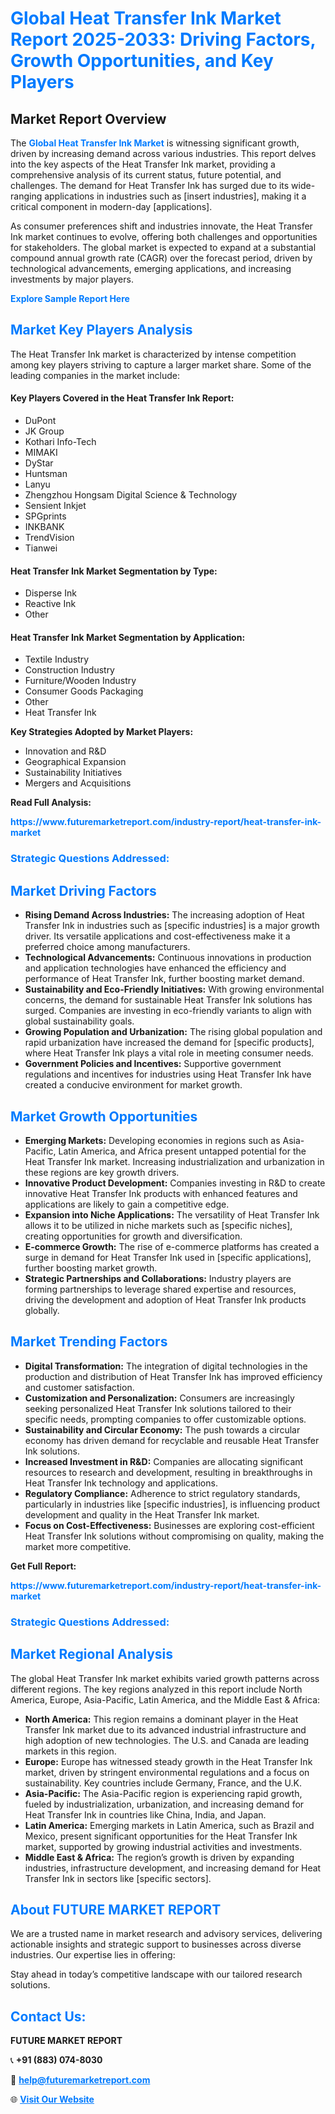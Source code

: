 <h1 style="color: #007BFF;">Global Heat Transfer Ink Market Report 2025-2033: Driving Factors, Growth Opportunities, and Key Players</h1>

<section id="overview">
<h2>Market Report Overview</h2>
<p>The <a href="https://www.futuremarketreport.com/industry-report/heat-transfer-ink-market" style="color: #007BFF; text-decoration: none;"><strong>Global Heat Transfer Ink Market</strong></a> is witnessing significant growth, driven by increasing demand across various industries. This report delves into the key aspects of the Heat Transfer Ink market, providing a comprehensive analysis of its current status, future potential, and challenges. The demand for Heat Transfer Ink has surged due to its wide-ranging applications in industries such as [insert industries], making it a critical component in modern-day [applications].</p>
<p>As consumer preferences shift and industries innovate, the Heat Transfer Ink market continues to evolve, offering both challenges and opportunities for stakeholders. The global market is expected to expand at a substantial compound annual growth rate (CAGR) over the forecast period, driven by technological advancements, emerging applications, and increasing investments by major players.</p>
</section>

<section id="overview">
<p><a href="https://www.futuremarketreport.com/request-sample/reportId=121776" style="color: #007BFF; text-decoration: none;"><strong>Explore Sample Report Here</strong></a></p>
</section>

<section id="key-players">
<h2 style="color: #007BFF;">Market Key Players Analysis</h2>
<p>The Heat Transfer Ink market is characterized by intense competition among key players striving to capture a larger market share. Some of the leading companies in the market include:</p>
<h4>Key Players Covered in the Heat Transfer Ink Report:</h4>
<ul><li>DuPont</li><li>JK Group</li><li>Kothari Info-Tech</li><li>MIMAKI</li><li>DyStar</li><li>Huntsman</li><li>Lanyu</li><li>Zhengzhou Hongsam Digital Science &amp; Technology</li><li>Sensient Inkjet</li><li>SPGprints</li><li>INKBANK</li><li>TrendVision</li><li>Tianwei</li></ul>
<h4>Heat Transfer Ink Market Segmentation by Type:</h4>
<ul><li>Disperse Ink</li><li>Reactive Ink</li><li>Other</li></ul>

<h4>Heat Transfer Ink Market Segmentation by Application:</h4>
<ul><li>Textile Industry</li><li>Construction Industry</li><li>Furniture/Wooden Industry</li><li>Consumer Goods Packaging</li><li>Other</li><li>Heat Transfer Ink</li></ul>
<p><strong>Key Strategies Adopted by Market Players:</strong></p>
<ul>
<li>Innovation and R&D</li>
<li>Geographical Expansion</li>
<li>Sustainability Initiatives</li>
<li>Mergers and Acquisitions</li>
</ul>
</section>

<section>
<p><strong>Read Full Analysis: </strong></p><a href="https://www.futuremarketreport.com/industry-report/heat-transfer-ink-market" style="color: #007BFF; text-decoration: none;"><strong>https://www.futuremarketreport.com/industry-report/heat-transfer-ink-market</strong></a>
<h3 style="color: #007BFF;">Strategic Questions Addressed:</h3>
</section>

<section id="driving-factors">
<h2 style="color: #007BFF;">Market Driving Factors</h2>
<ul>
<li><strong>Rising Demand Across Industries:</strong> The increasing adoption of Heat Transfer Ink in industries such as [specific industries] is a major growth driver. Its versatile applications and cost-effectiveness make it a preferred choice among manufacturers.</li>
<li><strong>Technological Advancements:</strong> Continuous innovations in production and application technologies have enhanced the efficiency and performance of Heat Transfer Ink, further boosting market demand.</li>
<li><strong>Sustainability and Eco-Friendly Initiatives:</strong> With growing environmental concerns, the demand for sustainable Heat Transfer Ink solutions has surged. Companies are investing in eco-friendly variants to align with global sustainability goals.</li>
<li><strong>Growing Population and Urbanization:</strong> The rising global population and rapid urbanization have increased the demand for [specific products], where Heat Transfer Ink plays a vital role in meeting consumer needs.</li>
<li><strong>Government Policies and Incentives:</strong> Supportive government regulations and incentives for industries using Heat Transfer Ink have created a conducive environment for market growth.</li>
</ul>
</section>

<section id="growth-opportunities">
<h2 style="color: #007BFF;">Market Growth Opportunities</h2>
<ul>
<li><strong>Emerging Markets:</strong> Developing economies in regions such as Asia-Pacific, Latin America, and Africa present untapped potential for the Heat Transfer Ink market. Increasing industrialization and urbanization in these regions are key growth drivers.</li>
<li><strong>Innovative Product Development:</strong> Companies investing in R&D to create innovative Heat Transfer Ink products with enhanced features and applications are likely to gain a competitive edge.</li>
<li><strong>Expansion into Niche Applications:</strong> The versatility of Heat Transfer Ink allows it to be utilized in niche markets such as [specific niches], creating opportunities for growth and diversification.</li>
<li><strong>E-commerce Growth:</strong> The rise of e-commerce platforms has created a surge in demand for Heat Transfer Ink used in [specific applications], further boosting market growth.</li>
<li><strong>Strategic Partnerships and Collaborations:</strong> Industry players are forming partnerships to leverage shared expertise and resources, driving the development and adoption of Heat Transfer Ink products globally.</li>
</ul>
</section>

<section id="trending-factors">
<h2 style="color: #007BFF;">Market Trending Factors</h2>
<ul>
<li><strong>Digital Transformation:</strong> The integration of digital technologies in the production and distribution of Heat Transfer Ink has improved efficiency and customer satisfaction.</li>
<li><strong>Customization and Personalization:</strong> Consumers are increasingly seeking personalized Heat Transfer Ink solutions tailored to their specific needs, prompting companies to offer customizable options.</li>
<li><strong>Sustainability and Circular Economy:</strong> The push towards a circular economy has driven demand for recyclable and reusable Heat Transfer Ink solutions.</li>
<li><strong>Increased Investment in R&D:</strong> Companies are allocating significant resources to research and development, resulting in breakthroughs in Heat Transfer Ink technology and applications.</li>
<li><strong>Regulatory Compliance:</strong> Adherence to strict regulatory standards, particularly in industries like [specific industries], is influencing product development and quality in the Heat Transfer Ink market.</li>
<li><strong>Focus on Cost-Effectiveness:</strong> Businesses are exploring cost-efficient Heat Transfer Ink solutions without compromising on quality, making the market more competitive.</li>
</ul>
</section>

<section>
<p><strong>Get Full Report: </strong></p><a href="https://www.futuremarketreport.com/industry-report/heat-transfer-ink-market" style="color: #007BFF; text-decoration: none;"><strong>https://www.futuremarketreport.com/industry-report/heat-transfer-ink-market</strong></a>
<h3 style="color: #007BFF;">Strategic Questions Addressed:</h3>
</section>


<section id="regional-analysis">
<h2 style="color: #007BFF;">Market Regional Analysis</h2>
<p>The global Heat Transfer Ink market exhibits varied growth patterns across different regions. The key regions analyzed in this report include North America, Europe, Asia-Pacific, Latin America, and the Middle East & Africa:</p>
<ul>
<li><strong>North America:</strong> This region remains a dominant player in the Heat Transfer Ink market due to its advanced industrial infrastructure and high adoption of new technologies. The U.S. and Canada are leading markets in this region.</li>
<li><strong>Europe:</strong> Europe has witnessed steady growth in the Heat Transfer Ink market, driven by stringent environmental regulations and a focus on sustainability. Key countries include Germany, France, and the U.K.</li>
<li><strong>Asia-Pacific:</strong> The Asia-Pacific region is experiencing rapid growth, fueled by industrialization, urbanization, and increasing demand for Heat Transfer Ink in countries like China, India, and Japan.</li>
<li><strong>Latin America:</strong> Emerging markets in Latin America, such as Brazil and Mexico, present significant opportunities for the Heat Transfer Ink market, supported by growing industrial activities and investments.</li>
<li><strong>Middle East & Africa:</strong> The region’s growth is driven by expanding industries, infrastructure development, and increasing demand for Heat Transfer Ink in sectors like [specific sectors].</li>
</ul>
</section>

<footer>
<h2 style="color: #007BFF;">About FUTURE MARKET REPORT</h2>
<p>We are a trusted name in market research and advisory services, delivering actionable insights and strategic support to businesses across diverse industries. Our expertise lies in offering:</p>

<p>Stay ahead in today’s competitive landscape with our tailored research solutions.</p>

<h2 style="color: #007BFF;">Contact Us:</h2>
<p><strong>FUTURE MARKET REPORT</strong></p>
<p>📞 <strong>+91 (883) 074-8030</strong></p>
<p>📧 <strong><a href="mailto:help@futuremarketreport.com" style="color: #007BFF;">help@futuremarketreport.com</a></strong></p>
<p>🌐 <strong><a href="https://www.futuremarketreport.com/" style="color: #007BFF;">Visit Our Website</a></strong></p>
</footer>